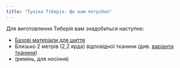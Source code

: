```yaml
---
title: "Туніка Тіберія: Що вам потрібно"
---
```


Для виготовлення Тиберія вам знадобиться наступне:

- [Базові матеріали для шиття](/docs/sewing/basic-sewing-supplies)
- Близько 2 метрів (2,2 ярда) відповідної тканини (див. [варіанти тканини](/docs/designs/tiberius/fabric))
- (ремінь, для носіння)
